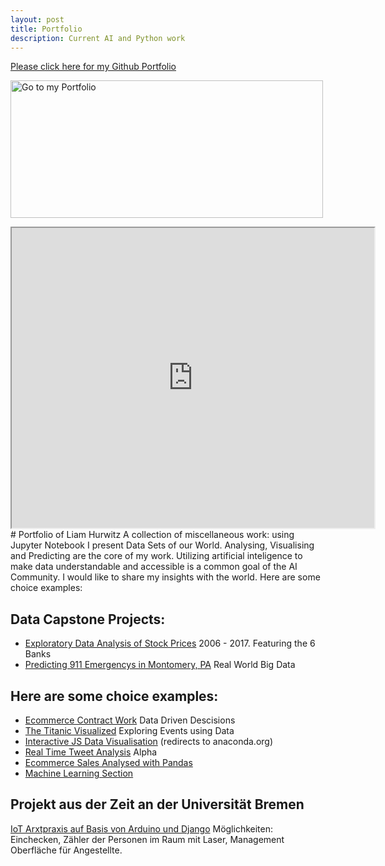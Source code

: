 ```yaml
---
layout: post
title: Portfolio
description: Current AI and Python work
---
```


[Please click here for my Github Portfolio](https://github.com/contra-bit/Portfolio)

<html>
<body>

<p>
<a href="https://github.com/contra-bit/Portfolio">
<img src="{{ site.url }}/assets/images/logo.jpg" alt="Go to my Portfolio" width="500" height="220" border="0">
</a>
</p>
<iframe src="https://docs.google.com/viewer?srcid=1NmkGGaGPoyyw_3vmGtWIS7BqavE4-Ejp&pid=explorer&efh=false&a=v&chrome=false&embedded=true" width="580px" height="480px"></iframe>
# Portfolio of Liam Hurwitz
A collection of miscellaneous work: using Jupyter Notebook I present Data Sets of our World. Analysing, Visualising and Predicting are the core of my work. Utilizing artificial inteligence to make data understandable and accessible is a common goal of the AI Community. I would like to share my insights with the world. Here are some choice examples:

## Data Capstone Projects:
 * [Exploratory Data Analysis of Stock Prices](https://github.com/contra-bit/Portfolio/blob/master/Data%20Capstone%20Project/Finance%20Project%20.ipynb) 2006 - 2017. Featuring the 6 Banks
* [Predicting 911 Emergencys in Montomery, PA](https://github.com/contra-bit/Portfolio/blob/master/Data%20Capstone%20Project/911%20Calls%20Data%20Capstone%20Project.ipynb) Real World Big Data

## Here are some choice examples:
  * [Ecommerce Contract Work](https://github.com/contra-bit/Portfolio/blob/master/Machine%20Learning/Linear%20Regression%20-%20Project.ipynb) Data Driven Descisions
  * [The Titanic Visualized](https://github.com/contra-bit/Portfolio/blob/master/Data%20Visualization/Seaborn%20Data%20Visualisation.ipynb) Exploring Events using Data
  * [Interactive JS Data Visualisation](https://anaconda.org/gwinnen/interactive-data-visualisation-with-cufflinks-and-plotly/notebook) (redirects to anaconda.org)
 * [Real Time Tweet Analysis](https://github.com/contra-bit/Portfolio/blob/master/Natural%20Language%20Proccesing/Twitter%20Sentiment%20Analysis%20with%20%20TextBlob.ipynb) Alpha  
 * [Ecommerce Sales Analysed with Pandas](https://github.com/contra-bit/Portfolio/blob/master/Data%20Analysis/Ecommerce%20Purchases%20for%20Data%20Analysis.ipynb)
  * [Machine Learning Section](https://github.com/contra-bit/Portfolio/tree/master/Machine%20Learning)
  
## Projekt aus der Zeit an der Universität Bremen
[IoT Arxtpraxis auf Basis von Arduino und Django](https://github.com/contra-bit/django) Möglichkeiten: Einchecken, Zähler der Personen im Raum mit Laser, Management Oberfläche für Angestellte. 
</body>
</html>
